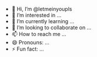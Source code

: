 - 👋 Hi, I’m @letmeinyoupls
- 👀 I’m interested in ...
- 🌱 I’m currently learning ...
- 💞️ I’m looking to collaborate on ...
- 📫 How to reach me ...
- 😄 Pronouns: ...
- ⚡ Fun fact: ...

<!---
letmeinyoupls/letmeinyoupls is a ✨ special ✨ repository because its `README.md` (this file) appears on your GitHub profile.
You can click the Preview link to take a look at your changes.
--->
